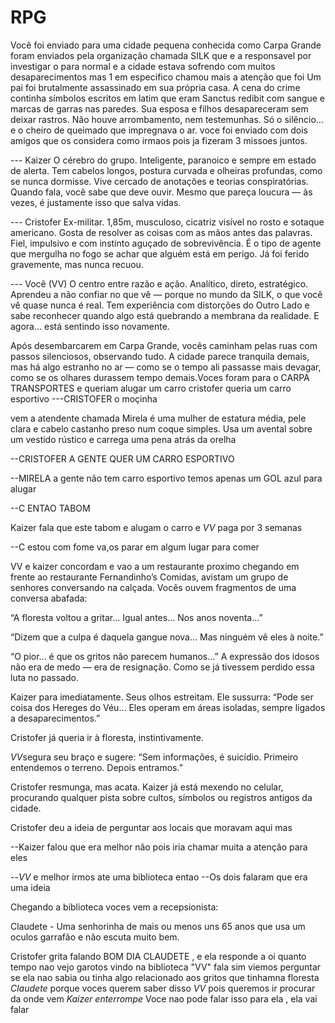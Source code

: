 # RPG

Você foi enviado para uma cidade pequena conhecida como Carpa Grande foram enviados pela organização chamada SILK que e a responsavel por investigar o para normal e a cidade estava sofrendo com muitos desaparecimentos mas 1 em especifico chamou mais a atenção que foi Um pai foi brutalmente assassinado em sua própria casa. A cena do crime continha símbolos escritos em latim que eram Sanctus redibit com sangue e marcas de garras nas paredes. Sua esposa e filhos desapareceram sem deixar rastros. Não houve arrombamento, nem testemunhas.
Só o silêncio... e o cheiro de queimado que impregnava o ar. voce foi enviado com dois amigos que os considera como irmaos pois ja fizeram 3 missoes juntos.  

--- Kaizer
O cérebro do grupo. Inteligente, paranoico e sempre em estado de alerta. Tem cabelos longos, postura curvada e olheiras profundas, como se nunca dormisse. Vive cercado de anotações e teorias conspiratórias. Quando fala, você sabe que deve ouvir. Mesmo que pareça loucura — às vezes, é justamente isso que salva vidas.

--- Cristofer
Ex-militar. 1,85m, musculoso, cicatriz visível no rosto e sotaque americano. Gosta de resolver as coisas com as mãos antes das palavras. Fiel, impulsivo e com instinto aguçado de sobrevivência. É o tipo de agente que mergulha no fogo se achar que alguém está em perigo. Já foi ferido gravemente, mas nunca recuou.

--- Você (VV)
O centro entre razão e ação. Analítico, direto, estratégico. Aprendeu a não confiar no que vê — porque no mundo da SILK, o que você vê quase nunca é real. Tem experiência com distorções do Outro Lado e sabe reconhecer quando algo está quebrando a membrana da realidade. E agora… está sentindo isso novamente.

Após desembarcarem em Carpa Grande, vocês caminham pelas ruas com passos silenciosos, observando tudo. A cidade parece tranquila demais, mas há algo estranho no ar — como se o tempo ali passasse mais devagar, como se os olhares durassem tempo demais.Voces foram para o CARPA TRANSPORTES e queriam alugar um carro cristofer queria um carro esportivo 
 ---CRISTOFER   o moçinha 

 vem a atendente chamada Mirela é uma mulher de estatura média, pele clara e cabelo castanho preso num coque simples. Usa um avental sobre um vestido rústico e carrega uma pena atrás da orelha

 --CRISTOFER A GENTE QUER UM CARRO ESPORTIVO

 --MIRELA a gente não tem carro esportivo temos apenas um GOL azul para alugar 

--C    ENTAO TABOM 

Kaizer fala que este tabom e alugam o carro e *VV* paga por 3 semanas 

 --C estou com fome va,os parar em algum lugar para comer 
 
 VV e kaizer concordam e vao a um restaurante proximo chegando em frente ao restaurante Fernandinho’s Comidas, avistam um grupo de senhores conversando na calçada. Vocês ouvem fragmentos de uma conversa abafada:

 “A floresta voltou a gritar... Igual antes... Nos anos noventa...”
 
“Dizem que a culpa é daquela gangue nova... Mas ninguém vê eles à noite.”

“O pior... é que os gritos não parecem humanos...”
A expressão dos idosos não era de medo — era de resignação. Como se já tivessem perdido essa luta no passado.

Kaizer para imediatamente. Seus olhos estreitam. Ele sussurra:
“Pode ser coisa dos Hereges do Véu... Eles operam em áreas isoladas, sempre ligados a desaparecimentos.”

Cristofer já queria ir à floresta, instintivamente.

*VV*segura seu braço e sugere:
“Sem informações, é suicídio. Primeiro entendemos o terreno. Depois entramos.”

Cristofer resmunga, mas acata. Kaizer já está mexendo no celular, procurando qualquer pista sobre cultos, símbolos ou registros antigos da cidade.


 
Cristofer deu a ideia de perguntar aos locais que moravam aqui    mas 

--Kaizer falou que era melhor não pois iria chamar muita a atenção para eles 

--*VV* e melhor irmos ate uma biblioteca entao --Os dois falaram que era uma ideia


Chegando a biblioteca voces vem a recepsionista: 

  Claudete - Uma senhorinha de mais ou menos uns 65 anos que usa um oculos garrafão e não escuta muito bem.

Cristofer grita falando BOM DIA CLAUDETE , e ela responde a oi quanto tempo nao vejo garotos vindo na biblioteca "VV" fala sim viemos perguntar se ela nao sabia ou tinha algo relacionado aos gritos que tinhamna floresta *Claudete* porque voces querem saber disso *VV* pois queremos ir procurar da onde vem *Kaizer enterrompe* Voce nao pode falar isso para ela , ela vai falar

